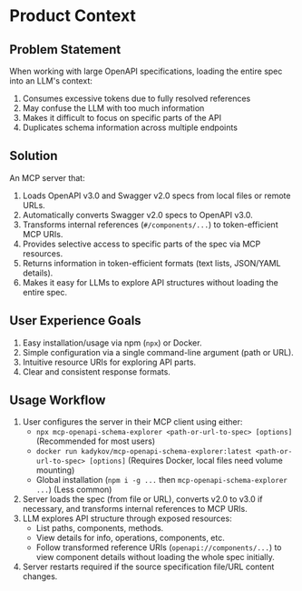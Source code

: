 # Product Context

## Problem Statement

When working with large OpenAPI specifications, loading the entire spec into an LLM's context:

1. Consumes excessive tokens due to fully resolved references
2. May confuse the LLM with too much information
3. Makes it difficult to focus on specific parts of the API
4. Duplicates schema information across multiple endpoints

## Solution

An MCP server that:

1. Loads OpenAPI v3.0 and Swagger v2.0 specs from local files or remote URLs.
2. Automatically converts Swagger v2.0 specs to OpenAPI v3.0.
3. Transforms internal references (`#/components/...`) to token-efficient MCP URIs.
4. Provides selective access to specific parts of the spec via MCP resources.
5. Returns information in token-efficient formats (text lists, JSON/YAML details).
6. Makes it easy for LLMs to explore API structures without loading the entire spec.

## User Experience Goals

1. Easy installation/usage via npm (`npx`) or Docker.
2. Simple configuration via a single command-line argument (path or URL).
3. Intuitive resource URIs for exploring API parts.
4. Clear and consistent response formats.

## Usage Workflow

1. User configures the server in their MCP client using either:
   - `npx mcp-openapi-schema-explorer <path-or-url-to-spec> [options]` (Recommended for most users)
   - `docker run kadykov/mcp-openapi-schema-explorer:latest <path-or-url-to-spec> [options]` (Requires Docker, local files need volume mounting)
   - Global installation (`npm i -g ...` then `mcp-openapi-schema-explorer ...`) (Less common)
2. Server loads the spec (from file or URL), converts v2.0 to v3.0 if necessary, and transforms internal references to MCP URIs.
3. LLM explores API structure through exposed resources:
   - List paths, components, methods.
   - View details for info, operations, components, etc.
   - Follow transformed reference URIs (`openapi://components/...`) to view component details without loading the whole spec initially.
4. Server restarts required if the source specification file/URL content changes.
